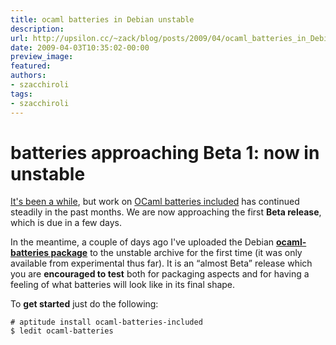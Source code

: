 ```yaml
---
title: ocaml batteries in Debian unstable
description:
url: http://upsilon.cc/~zack/blog/posts/2009/04/ocaml_batteries_in_Debian_unstable/
date: 2009-04-03T10:35:02-00:00
preview_image:
featured:
authors:
- szacchiroli
tags:
- szacchiroli
---
```


<h1>batteries approaching Beta 1: now in unstable</h1>
<p><a href="http://upsilon.cc/~zack/blog/posts/2008/10/ocaml_batteries_included_debian_packages/">
It's been a while</a>, but work on <a href="http://batteries.forge.ocamlcore.org">OCaml batteries included</a>
has continued steadily in the past months. We are now approaching
the first <strong>Beta release</strong>, which is due in a few
days.</p>
<p>In the meantime, a couple of days ago I've uploaded the Debian
<a href="http://packages.debian.org/sid/ocaml-batteries-included"><strong>ocaml-batteries
package</strong></a> to the unstable archive for the first time (it
was only available from experimental thus far). It is an &ldquo;almost
Beta&rdquo; release which you are <strong>encouraged to test</strong>
both for packaging aspects and for having a feeling of what
batteries will look like in its final shape.</p>
<p>To <strong>get started</strong> just do the following:</p>
<pre><code># aptitude install ocaml-batteries-included
$ ledit ocaml-batteries
</code></pre>

